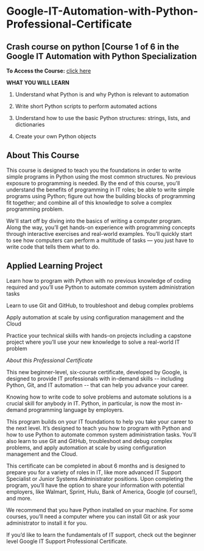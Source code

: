 # Google-IT-Automation-with-Python-Professional-Certificate
## Crash course on python [Course 1 of 6 in the Google IT Automation with Python Specialization

**To Access the Course:** [click here](https://www.coursera.org/learn/python-crash-course/)

**WHAT YOU WILL LEARN**

1) Understand what Python is and why Python is relevant to automation

2) Write short Python scripts to perform automated actions

3) Understand how to use the basic Python structures: strings, lists, and dictionaries

4) Create your own Python objects

## About This Course

This course is designed to teach you the foundations in order to write simple programs in Python using the most common structures. No previous exposure to programming is needed. By the end of this course, you'll understand the benefits of programming in IT roles; be able to write simple programs using Python; figure out how the building blocks of programming fit together; and combine all of this knowledge to solve a complex programming problem. 

We'll start off by diving into the basics of writing a computer program. Along the way, you’ll get hands-on experience with programming concepts through interactive exercises and real-world examples. You’ll quickly start to see how computers can perform a multitude of tasks — you just have to write code that tells them what to do.

## Applied Learning Project

Learn how to program with Python with no previous knowledge of coding required and you’ll use Python to automate common system administration 
tasks

Learn to use Git and GitHub, to troubleshoot and debug complex problems

Apply automation at scale by using configuration management and the Cloud

Practice your technical skills with hands-on projects including a capstone project where you’ll use your new knowledge to solve a real-world 
IT problem

*About this Professional Certificate*

This new beginner-level, six-course certificate, developed by Google, is designed to provide IT professionals with in-demand skills -- including 
Python, Git, and IT automation -- that can help you advance your career.

Knowing how to write code to solve problems and automate solutions is a crucial skill for anybody in IT. Python, in particular, is now the most 
in-demand programming language by employers.

This program builds on your IT foundations to help you take your career to the next level. It’s designed to teach you how to program with Python 
and how to use Python to automate common system administration tasks. You'll also learn to use Git and GitHub, troubleshoot and debug complex 
problems, and apply automation at scale by using configuration management and the Cloud.

This certificate can be completed in about 6 months and is designed to prepare you for a variety of roles in IT, like more advanced IT Support 
Specialist or Junior Systems Administrator positions. Upon completing the program, you’ll have the option to share your information with potential 
employers, like Walmart, Sprint, Hulu, Bank of America, Google (of course!), and more.

We recommend that you have Python installed on your machine. For some courses, you’ll need a computer where you can install Git or ask your administrator to install it for you.

If you’d like to learn the fundamentals of IT support, check out the beginner level Google IT Support Professional Certificate.

